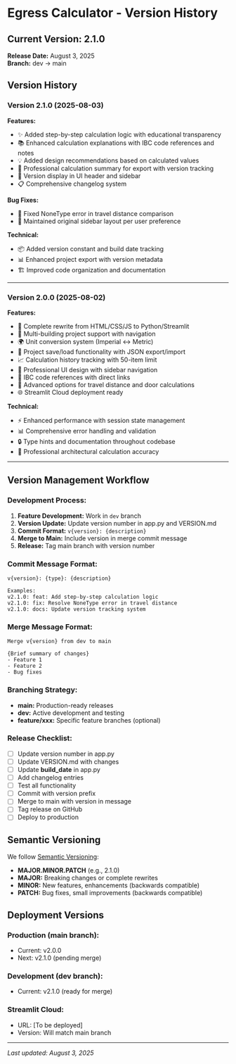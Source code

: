 # Egress Calculator - Version History

## Current Version: 2.1.0
**Release Date:** August 3, 2025  
**Branch:** dev → main

## Version History

### Version 2.1.0 (2025-08-03)
**Features:**
- ✨ Added step-by-step calculation logic with educational transparency
- 📚 Enhanced calculation explanations with IBC code references and notes
- 💡 Added design recommendations based on calculated values
- 📄 Professional calculation summary for export with version tracking
- 🔧 Version display in UI header and sidebar
- 📋 Comprehensive changelog system

**Bug Fixes:**
- 🐛 Fixed NoneType error in travel distance comparison
- 🎨 Maintained original sidebar layout per user preference

**Technical:**
- 📦 Added version constant and build date tracking
- 📊 Enhanced project export with version metadata
- 🏗️ Improved code organization and documentation

---

### Version 2.0.0 (2025-08-02)
**Features:**
- 🔄 Complete rewrite from HTML/CSS/JS to Python/Streamlit
- 🏢 Multi-building project support with navigation
- 🌍 Unit conversion system (Imperial ↔ Metric)
- 💾 Project save/load functionality with JSON export/import
- 📈 Calculation history tracking with 50-item limit
- 🎨 Professional UI design with sidebar navigation
- 📖 IBC code references with direct links
- 🔧 Advanced options for travel distance and door calculations
- 🌐 Streamlit Cloud deployment ready

**Technical:**
- ⚡ Enhanced performance with session state management
- 📊 Comprehensive error handling and validation
- 🔒 Type hints and documentation throughout codebase
- 🎯 Professional architectural calculation accuracy

---

## Version Management Workflow

### Development Process:
1. **Feature Development:** Work in `dev` branch
2. **Version Update:** Update version number in app.py and VERSION.md
3. **Commit Format:** `v{version}: {description}`
4. **Merge to Main:** Include version in merge commit message
5. **Release:** Tag main branch with version number

### Commit Message Format:
```
v{version}: {type}: {description}

Examples:
v2.1.0: feat: Add step-by-step calculation logic
v2.1.0: fix: Resolve NoneType error in travel distance
v2.1.0: docs: Update version tracking system
```

### Merge Message Format:
```
Merge v{version} from dev to main

{Brief summary of changes}
- Feature 1
- Feature 2
- Bug fixes
```

### Branching Strategy:
- **main:** Production-ready releases
- **dev:** Active development and testing
- **feature/xxx:** Specific feature branches (optional)

### Release Checklist:
- [ ] Update version number in app.py
- [ ] Update VERSION.md with changes
- [ ] Update __build_date__ in app.py
- [ ] Add changelog entries
- [ ] Test all functionality
- [ ] Commit with version prefix
- [ ] Merge to main with version in message
- [ ] Tag release on GitHub
- [ ] Deploy to production

## Semantic Versioning

We follow [Semantic Versioning](https://semver.org/):
- **MAJOR.MINOR.PATCH** (e.g., 2.1.0)
- **MAJOR:** Breaking changes or complete rewrites
- **MINOR:** New features, enhancements (backwards compatible)
- **PATCH:** Bug fixes, small improvements (backwards compatible)

## Deployment Versions

### Production (main branch):
- Current: v2.0.0
- Next: v2.1.0 (pending merge)

### Development (dev branch):
- Current: v2.1.0 (ready for merge)

### Streamlit Cloud:
- URL: [To be deployed]
- Version: Will match main branch

---

*Last updated: August 3, 2025*
